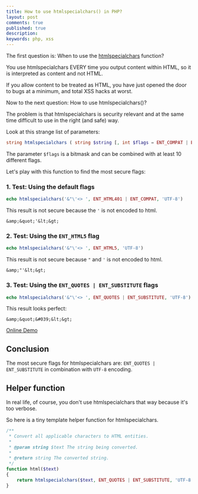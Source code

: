 ```yaml
---
title: How to use htmlspecialchars() in PHP?
layout: post
comments: true
published: true
description: 
keywords: php, xss
---
```


The first question is: When to use the [htmlspecialchars](https://php.net/manual/en/function.htmlspecialchars.php) function?

You use htmlspecialchars EVERY time you output content within HTML, 
so it is interpreted as content and not HTML.

If you allow content to be treated as HTML, you have just opened 
the door to bugs at a minimum, and total XSS hacks at worst.

Now to the next question: How to use htmlspecialchars()?

The problem is that htmlspecialchars is security relevant and at 
the same time difficult to use in the right (and safe) way.

Look at this strange list of parameters:

```php
string htmlspecialchars ( string $string [, int $flags = ENT_COMPAT | ENT_HTML401 [, string $encoding = ini_get("default_charset") [, bool $double_encode = TRUE ]]] )
```

The parameter `$flags` is a bitmask and can be combined with at least 10 different flags.

Let's play with this function to find the most secure flags:

### 1. Test: Using the default flags 

```php
echo htmlspecialchars('&"\'<> ', ENT_HTML401 | ENT_COMPAT, 'UTF-8')
```

This result is not secure because the `'` is not encoded to html.

```
&amp;&quot;'&lt;&gt; 
```

### 2. Test: Using the `ENT_HTML5` flag

```php
echo htmlspecialchars('&"\'<> ', ENT_HTML5, 'UTF-8')
```

This result is not secure because `"` and `'` is not encoded to html.

```
&amp;"'&lt;&gt; 
```


### 3. Test: Using the `ENT_QUOTES | ENT_SUBSTITUTE` flags

```php
echo htmlspecialchars('&"\'<> ', ENT_QUOTES | ENT_SUBSTITUTE, 'UTF-8')
```

This result looks perfect:

```
&amp;&quot;&#039;&lt;&gt; 
```

[Online Demo](https://3v4l.org/PvRtm)

## Conclusion

The most secure flags for htmlspecialchars are: `ENT_QUOTES | ENT_SUBSTITUTE` in combination with `UTF-8` encoding.

## Helper function

In real life, of course, you don't use htmlspecialchars that way because it's too verbose.

So here is a tiny template helper function for htmlspecialchars.

```php
/**
 * Convert all applicable characters to HTML entities.
 *
 * @param string $text The string being converted.
 *
 * @return string The converted string.
 */
function html($text)
{
    return htmlspecialchars($text, ENT_QUOTES | ENT_SUBSTITUTE, 'UTF-8');
}
```